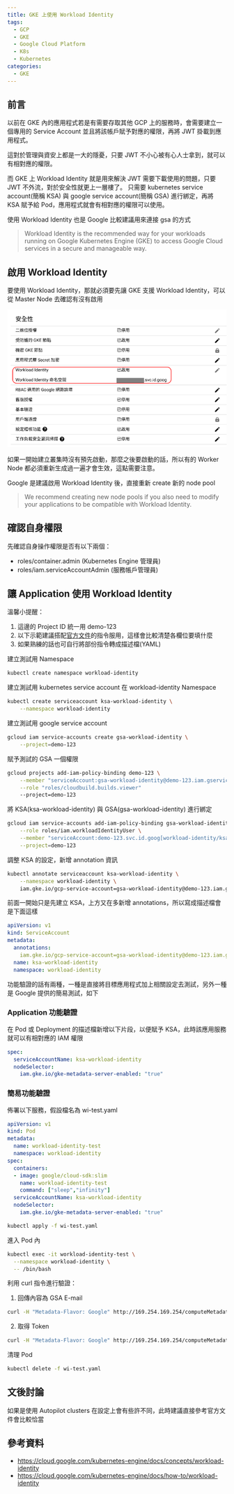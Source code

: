 ```yaml
---
title: GKE 上使用 Workload Identity
tags:
  - GCP
  - GKE
  - Google Cloud Platform
  - K8s
  - Kubernetes
categories:
  - GKE
---
```


## 前言

以前在 GKE 內的應用程式若是有需要存取其他 GCP 上的服務時，會需要建立一個專用的 Service Account 並且將該帳戶賦予對應的權限，再將 JWT 掛載到應用程式。

這對於管理與資安上都是一大的隱憂，只要 JWT 不小心被有心人士拿到，就可以有相對應的權限。

<!-- more -->

而 GKE 上 Workload Identity 就是用來解決 JWT 需要下載使用的問題，只要 JWT 不外流，對於安全性就更上一層樓了。 只需要 kubernetes service account(簡稱 KSA) 與 google service account(簡稱 GSA) 進行綁定，再將 KSA 賦予給 Pod，應用程式就會有相對應的權限可以使用。

使用 Workload Identity 也是 Google 比較建議用來連接 gsa 的方式

> Workload Identity is the recommended way for your workloads running on Google Kubernetes Engine (GKE) to access Google Cloud services in a secure and manageable way.

## 啟用 Workload Identity

要使用 Workload Identity，那就必須要先讓 GKE 支援 Workload Identity，可以從 Master Node 去確認有沒有啟用

![](gke-workload-identity/mk-20240118163311.png)

如果一開始建立叢集時沒有預先啟動，那麼之後要啟動的話，所以有的 Worker Node 都必須重新生成過一遍才會生效，這點需要注意。

Google 是建議啟用 Workload Identity 後，直接重新 create 新的 node pool

> We recommend creating new node pools if you also need to modify your applications to be compatible with Workload Identity.

## 確認自身權限

先確認自身操作權限是否有以下兩個：
- roles/container.admin (Kubernetes Engine 管理員)
- roles/iam.serviceAccountAdmin (服務帳戶管理員)

## 讓 Application 使用 Workload Identity

溫馨小提醒：

1. 這邊的 Project ID 統一用 demo-123
2. 以下示範建議搭配[官方文件](https://cloud.google.com/kubernetes-engine/docs/how-to/workload-identity)的指令服用，這樣會比較清楚各欄位要填什麼
3. 如果熟練的話也可自行將部份指令轉成描述檔(YAML)

建立測試用 Namespace

```bash
kubectl create namespace workload-identity
```

建立測試用 kubernetes service account 在 workload-identity Namespace

```bash
kubectl create serviceaccount ksa-workload-identity \
    --namespace workload-identity
```

建立測試用 google service account

```bash
gcloud iam service-accounts create gsa-workload-identity \
    --project=demo-123
```

賦予測試的 GSA 一個權限

```bash
gcloud projects add-iam-policy-binding demo-123 \
    --member "serviceAccount:gsa-workload-identity@demo-123.iam.gserviceaccount.com" \
    --role "roles/cloudbuild.builds.viewer"
    --project=demo-123
```

將 KSA(ksa-workload-identity) 與 GSA(gsa-workload-identity) 進行綁定

```bash
gcloud iam service-accounts add-iam-policy-binding gsa-workload-identity@demo-123.iam.gserviceaccount.com \
    --role roles/iam.workloadIdentityUser \
    --member "serviceAccount:demo-123.svc.id.goog[workload-identity/ksa-workload-identity]" \
    --project=demo-123
```

調整 KSA 的設定，新增 annotation 資訊

```bash
kubectl annotate serviceaccount ksa-workload-identity \
    --namespace workload-identity \
    iam.gke.io/gcp-service-account=gsa-workload-identity@demo-123.iam.gserviceaccount.com
```

前面一開始只是先建立 KSA，上方又在多新增 annotations，所以寫成描述檔會是下面這樣
```yaml
apiVersion: v1
kind: ServiceAccount
metadata:
  annotations:
    iam.gke.io/gcp-service-account=gsa-workload-identity@demo-123.iam.gserviceaccount.com
  name: ksa-workload-identity
  namespace: workload-identity
```

功能驗證的話有兩種，一種是直接將目標應用程式加上相關設定去測試，另外一種是 Google 提供的簡易測試，如下

### Application 功能驗證

在 Pod 或 Deployment 的描述檔新增以下片段，以便賦予 KSA，此時該應用服務就可以有相對應的 IAM 權限

```yaml
spec:
  serviceAccountName: ksa-workload-identity
  nodeSelector:
    iam.gke.io/gke-metadata-server-enabled: "true"
```

### 簡易功能驗證

佈署以下服務，假設檔名為 wi-test.yaml
```yaml
apiVersion: v1
kind: Pod
metadata:
  name: workload-identity-test
  namespace: workload-identity
spec:
  containers:
  - image: google/cloud-sdk:slim
    name: workload-identity-test
    command: ["sleep","infinity"]
  serviceAccountName: ksa-workload-identity
  nodeSelector:
    iam.gke.io/gke-metadata-server-enabled: "true"
```

```bash
kubectl apply -f wi-test.yaml
```

進入 Pod 內
```bash
kubectl exec -it workload-identity-test \
  --namespace workload-identity \
  -- /bin/bash
```

利用 curl 指令進行驗證：

1. 回傳內容為 GSA E-mail
```bash
curl -H "Metadata-Flavor: Google" http://169.254.169.254/computeMetadata/v1/instance/service-accounts/default/email
```

2. 取得 Token 
```bash
curl -H "Metadata-Flavor: Google" http://169.254.169.254/computeMetadata/v1/instance/service-accounts/default/token
```

清理 Pod
```bash
kubectl delete -f wi-test.yaml
``` 

## 文後討論

如果是使用 Autopilot clusters 在設定上會有些許不同，此時建議直接參考官方文件會比較恰當

## 參考資料

- https://cloud.google.com/kubernetes-engine/docs/concepts/workload-identity
- https://cloud.google.com/kubernetes-engine/docs/how-to/workload-identity